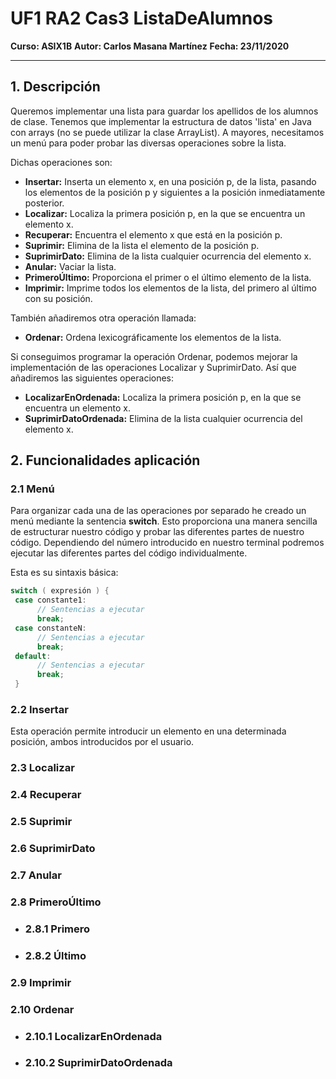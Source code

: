 # UF1 RA2 Cas3 ListaDeAlumnos

**Curso: ASIX1B**
**Autor: Carlos Masana Martínez**
**Fecha: 23/11/2020**

------



## 1. Descripción

Queremos implementar una lista para guardar los apellidos de los alumnos de clase. Tenemos que implementar la estructura de datos 'lista' en Java con arrays (no se puede utilizar la clase ArrayList). A mayores, necesitamos un menú para poder probar las diversas operaciones sobre la lista.

Dichas operaciones son:

- **Insertar:** Inserta un elemento x, en una posición p, de la lista, pasando los elementos de la posición p y siguientes a la posición inmediatamente posterior.
- **Localizar:** Localiza la primera posición p, en la que se encuentra un elemento x.
- **Recuperar:** Encuentra el elemento x que está en la posición p.
- **Suprimir:** Elimina de la lista el elemento de la posición p.
- **SuprimirDato:** Elimina de la lista cualquier ocurrencia del elemento x.
- **Anular:** Vaciar la lista.
- **PrimeroÚltimo:** Proporciona el primer o el último elemento de la lista.
- **Imprimir:** Imprime todos los elementos de la lista, del primero al último con su posición.

También añadiremos otra operación llamada:

- **Ordenar:** Ordena lexicográficamente los elementos de la lista.

Si conseguimos programar la operación Ordenar, podemos mejorar la implementación de las operaciones Localizar y SuprimirDato. Así que añadiremos las siguientes operaciones:

- **LocalizarEnOrdenada:** Localiza la primera posición p, en la que se encuentra un elemento x.
- **SuprimirDatoOrdenada:** Elimina de la lista cualquier ocurrencia del elemento x.



## 2. Funcionalidades aplicación

### 2.1 Menú

Para organizar cada una de las operaciones por separado he creado un menú mediante la sentencia **switch**. Esto proporciona una manera sencilla de estructurar nuestro código y probar las diferentes partes de nuestro código. Dependiendo del número introducido en nuestro terminal podremos ejecutar las diferentes partes del código individualmente.

Esta es su sintaxis básica:

```java
switch ( expresión ) {
 case constante1:
      // Sentencias a ejecutar
      break;
 case constanteN:
      // Sentencias a ejecutar
      break;
 default:
      // Sentencias a ejecutar
      break;
 }
```



### 2.2 Insertar

Esta operación permite introducir un elemento en una determinada posición, ambos introducidos por el usuario.

### 2.3 Localizar

### 2.4 Recuperar

### 2.5 Suprimir

### 2.6 SuprimirDato

### 2.7 Anular

### 2.8 PrimeroÚltimo

- ### 2.8.1 Primero

- ### 2.8.2 Último

### 2.9 Imprimir

### 2.10 Ordenar

- ### 2.10.1 LocalizarEnOrdenada

- ### 2.10.2 SuprimirDatoOrdenada